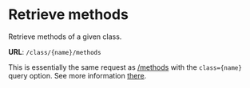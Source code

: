 # Retrieve methods
Retrieve methods of a given class.

**URL**: `/class/{name}/methods`

This is essentially the same request as [/methods](../methods/get.md) with the `class={name}` query option. See more information [there](../methods/get.md).